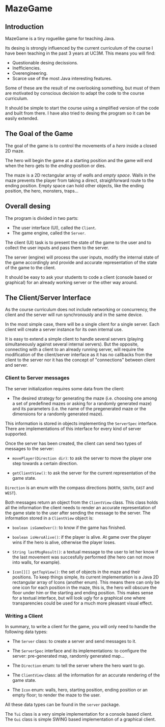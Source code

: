 # MazeGame

## Introduction

MazeGame is a tiny roguelike game for teaching Java.

Its desing is strongly influenced by the current curriculum of the course I
have been teaching in the past 3 years at UC3M. This means you will find:

- Questionable desing decissions.
- Inefficiencies.
- Overengineering.
- Scarce use of the most Java interesting features.

Some of these are the result of me overlooking something, but must of them are
motivated by conscious decision to adapt the code to the course curriculum.

It should be simple to start the course using a simplified version of the code
and built from there. I have also tried to desing the program so it can be easily
extended.

## The Goal of the Game

The goal of the game is to control the movements of a *hero* inside a closed 2D
maze.

The hero will begin the game at a starting position and the game will end
when the hero gets to the *ending* position or dies.

The maze is a 2D rectangular array of *wall*s and *empty space*. Walls in the
maze prevents the player from taking a direct, straighforward route to the
ending position. Empty space can hold other objects, like the ending position,
the hero, monsters, traps...

## Overall desing

The program is divided in two parts:

- The user interface (UI), called the `Client`.
- The game engine, called the `Server`.

The client (UI) task is to present the state of the game to the user and to
collect the user inputs and pass them to the server.

The server (engine) will process the user inputs, modify the internal state of
the game accordingly and provide and accurate representation of the state of
the game to the client. 

It should be easy to ask your students to code a client (console based or
graphical) for an already working server or the other way around.

## The Client/Server Interface

As the course curriculum does not include networking or concurrency, the
client and the server will run synchronously and in the same device.

In the most simple case, there will be a single client for a single server.
Each client will create a server instance for its own internal use.

It is easy to extend a simple client to handle several servers (playing
simultaneously against several internal servers). But the opposite, connecting
with a client to an already running server, will require the modification of
the client/server interface as it has no callbacks from the client to the
server nor it has the concept of "connections" between client and server.

### Client to Server messages

The server initialization requires some data from the client:

- The desired strategy for generating the maze (i.e. choosing one among a set
  of predefined mazes or asking for a randomly generated maze) and its
  parameters (i.e.  the name of the pregenerated maze or the dimensions for a
  randomly generated maze).

This information is stored in objects implementing the `ServerSpec` interface.
There are implementations of this interface for every kind of server supported.

Once the server has been created, the client can send two types of messages to
the server:

- `movePlayer(Direction dir)`: to ask the server to move the player one step
  towards a certain direction.

- `getClientView()`: to ask the server for the current representation of the
  game state.

`Direction` is an enum with the compass directions (`NORTH`, `SOUTH`, `EAST` and
`WEST`).

Both messages return an object from the `ClientView` class. This class holds
all the information the client needs to render an accurate representation of
the game state to the user after sending the message to the server. The
information stored in a `ClientView` object is:

- `boolean isGameOver()`: to know if the game has finished.

- `boolean isHeroAlive()`: if the player is alive. At game over the
  player wins if the hero is alive, otherwise the player loses.

- `String lastMsgResult()`: a textual message to the user to let her know
  if the last movement was succesfully performed (the hero can not move into
  walls, for example).

- `Icon[][] getTopView()`: the set of objects in the maze and their
  positions. To keep things simple, its current implementation is a Java 2D
  rectangular array of Icons (another enum). This means there can only be one icon
  for each position in the maze, this is, the hero will obscure the floor under
  him or the starting and ending position. This makes sense for a textual
  interface, but will look ugly for a graphical one where transparencies could
  be used for a much more pleasant visual effect.

### Writing a Client

In summary, to write a client for the game, you will only need to handle the
following data types:

- The `Server` class: to create a server and send messages to it.

- The `ServerSpec` interface and its implementations: to configure the server:
  pre-generated map, randomly generated map...

- The `Direction` enum: to tell the server where the hero want to go.

- The `ClientView` class: all the information for an accurate rendering of the
  game state.

- The `Icon` enum: walls, hero, starting position, ending position or an empty
  floor; to render the maze to the user.

All these data types can be found in the `server` package.

The `Tui` class is a very simple implementation for a console based client. The
`Gui` class is simple SWING based implementation of a graphical client.

